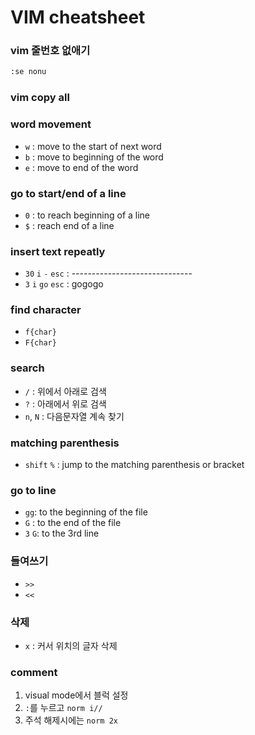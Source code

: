 # VIM cheatsheet

### vim 줄번호 없애기
```bash
:se nonu
```

### vim copy all

### word movement
- `w` : move to the start of next word 
- `b` : move to beginning of the word
- `e` : move to end of the word

### go to start/end of a line
- `0` : to reach beginning of a line
- `$` : reach end of a line 

### insert text repeatly
- `30` `i` `-` `esc` : ------------------------------
- `3` `i` `go` `esc` : gogogo 

### find character
- `f{char}`
- `F{char}`

### search
- `/` : 위에서 아래로 검색 
- `?` : 아래에서 위로 검색
- `n`, `N` : 다음문자열 계속 찾기

### matching parenthesis
- `shift` `%` : jump to the matching parenthesis or bracket

### go to line
- `gg`: to the beginning of the file
- `G` : to the end of the file 
- `3` `G`: to the 3rd line

### 들여쓰기
- `>>`
- `<<`

### 삭제
- `x` : 커서 위치의 글자 삭제

### comment
1. visual mode에서 블럭 설정
2. `:`를 누르고 `norm i//`
3. 주석 해제시에는 `norm 2x`

